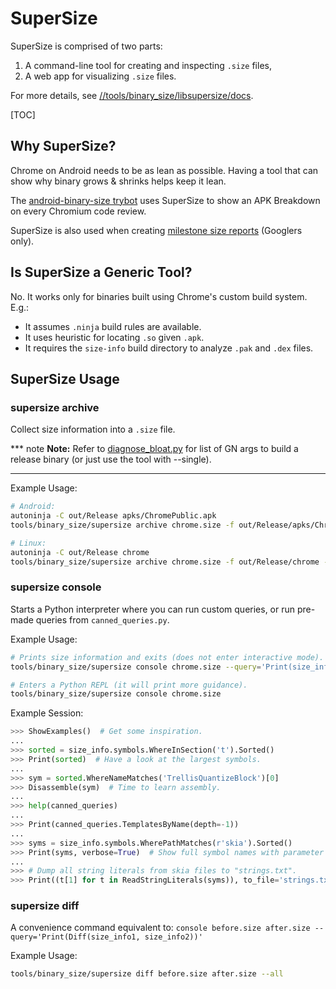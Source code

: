 # SuperSize

SuperSize is comprised of two parts:

1. A command-line tool for creating and inspecting `.size` files,
2. A web app for visualizing `.size` files.

For more details, see [//tools/binary_size/libsupersize/docs].

[//tools/binary_size/libsupersize/docs]: /tools/binary_size/libsupersize/docs

[TOC]

## Why SuperSize?

Chrome on Android needs to be as lean as possible. Having a tool that can show
why binary grows & shrinks helps keep it lean.

The [android-binary-size trybot] uses SuperSize to show an APK Breakdown on
every Chromium code review.

SuperSize is also used when creating [milestone size reports] (Googlers only).

[android-binary-size trybot]: /docs/speed/binary_size/android_binary_size_trybot.md
[milestone size reports]: https://goto.google.com/chromemilestonesizes

## Is SuperSize a Generic Tool?

No. It works only for binaries built using Chrome's custom build system. E.g.:

 * It assumes `.ninja` build rules are available.
 * It uses heuristic for locating `.so` given `.apk`.
 * It requires the `size-info` build directory to analyze `.pak` and `.dex`
   files.

## SuperSize Usage

### supersize archive

Collect size information into a `.size` file.

*** note
**Note:** Refer to
[diagnose_bloat.py](https://cs.chromium.org/search/?q=file:diagnose_bloat.py+gn_args)
for list of GN args to build a release binary (or just use the tool with --single).
***

Example Usage:

``` bash
# Android:
autoninja -C out/Release apks/ChromePublic.apk
tools/binary_size/supersize archive chrome.size -f out/Release/apks/ChromePublic.apk -v

# Linux:
autoninja -C out/Release chrome
tools/binary_size/supersize archive chrome.size -f out/Release/chrome -v
```

### supersize console

Starts a Python interpreter where you can run custom queries, or run pre-made
queries from `canned_queries.py`.

Example Usage:

```bash
# Prints size information and exits (does not enter interactive mode).
tools/binary_size/supersize console chrome.size --query='Print(size_info)'

# Enters a Python REPL (it will print more guidance).
tools/binary_size/supersize console chrome.size
```

Example Session:

``` python
>>> ShowExamples()  # Get some inspiration.
...
>>> sorted = size_info.symbols.WhereInSection('t').Sorted()
>>> Print(sorted)  # Have a look at the largest symbols.
...
>>> sym = sorted.WhereNameMatches('TrellisQuantizeBlock')[0]
>>> Disassemble(sym)  # Time to learn assembly.
...
>>> help(canned_queries)
...
>>> Print(canned_queries.TemplatesByName(depth=-1))
...
>>> syms = size_info.symbols.WherePathMatches(r'skia').Sorted()
>>> Print(syms, verbose=True)  # Show full symbol names with parameter types.
...
>>> # Dump all string literals from skia files to "strings.txt".
>>> Print((t[1] for t in ReadStringLiterals(syms)), to_file='strings.txt')
```

### supersize diff

A convenience command equivalent to:
`console before.size after.size --query='Print(Diff(size_info1, size_info2))'`

Example Usage:

``` bash
tools/binary_size/supersize diff before.size after.size --all
```
